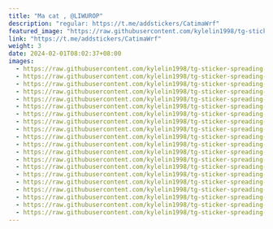 ```yaml
---
title: "Ma cat , @LIWUROP"
description: "regular: https://t.me/addstickers/CatimaWrf"
featured_image: "https://raw.githubusercontent.com/kylelin1998/tg-sticker-spreading-worldwide-images/main/img/a23f46b7-4ac1-4ed2-b4a8-d76116308216.jpg"
link: "https://t.me/addstickers/CatimaWrf"
weight: 3
date: 2024-02-01T08:02:37+08:00
images:
  - https://raw.githubusercontent.com/kylelin1998/tg-sticker-spreading-worldwide-images/main/img/a23f46b7-4ac1-4ed2-b4a8-d76116308216.jpg
  - https://raw.githubusercontent.com/kylelin1998/tg-sticker-spreading-worldwide-images/main/img/8c67ee28-742a-4b27-aad3-de3a52a6184d.jpg
  - https://raw.githubusercontent.com/kylelin1998/tg-sticker-spreading-worldwide-images/main/img/d5b410dc-64a3-407f-aa7b-dbb2de707510.jpg
  - https://raw.githubusercontent.com/kylelin1998/tg-sticker-spreading-worldwide-images/main/img/e4fda26b-47a5-4a50-be9e-e0164ace1b6d.jpg
  - https://raw.githubusercontent.com/kylelin1998/tg-sticker-spreading-worldwide-images/main/img/4b324cf8-86e8-45c1-a485-af03139c876a.jpg
  - https://raw.githubusercontent.com/kylelin1998/tg-sticker-spreading-worldwide-images/main/img/4c74a6f0-2d25-4587-bd49-49e25399f2fd.jpg
  - https://raw.githubusercontent.com/kylelin1998/tg-sticker-spreading-worldwide-images/main/img/5c3363a5-bd12-47bc-830d-15e9fae9eadd.jpg
  - https://raw.githubusercontent.com/kylelin1998/tg-sticker-spreading-worldwide-images/main/img/eecbe6a8-b284-429f-b48b-4e748415e44a.jpg
  - https://raw.githubusercontent.com/kylelin1998/tg-sticker-spreading-worldwide-images/main/img/86c1ffaa-c429-40d5-a501-51cade3911f2.jpg
  - https://raw.githubusercontent.com/kylelin1998/tg-sticker-spreading-worldwide-images/main/img/255843bb-17dc-4c10-abb1-4c9df3376197.jpg
  - https://raw.githubusercontent.com/kylelin1998/tg-sticker-spreading-worldwide-images/main/img/64e75b40-1d75-44b5-af03-3eca10a32ec0.jpg
  - https://raw.githubusercontent.com/kylelin1998/tg-sticker-spreading-worldwide-images/main/img/524c1bd9-f190-4517-979a-aaf433e8f0ec.jpg
  - https://raw.githubusercontent.com/kylelin1998/tg-sticker-spreading-worldwide-images/main/img/aa72b70b-10d0-44bd-be8a-f1e213992354.jpg
  - https://raw.githubusercontent.com/kylelin1998/tg-sticker-spreading-worldwide-images/main/img/e04cb408-2cb6-4604-a2e4-b9a35aab75cd.jpg
  - https://raw.githubusercontent.com/kylelin1998/tg-sticker-spreading-worldwide-images/main/img/577ad3b4-07d9-45db-8dd9-35aa089e1660.jpg
  - https://raw.githubusercontent.com/kylelin1998/tg-sticker-spreading-worldwide-images/main/img/01060bf7-335d-45bc-bd22-16d8a453af83.jpg
  - https://raw.githubusercontent.com/kylelin1998/tg-sticker-spreading-worldwide-images/main/img/bc592066-193c-4fb4-a629-cd108aa439f3.jpg
  - https://raw.githubusercontent.com/kylelin1998/tg-sticker-spreading-worldwide-images/main/img/9c71d234-2b77-4f3c-8153-6df5d3609e5a.jpg
  - https://raw.githubusercontent.com/kylelin1998/tg-sticker-spreading-worldwide-images/main/img/24862bb1-ff6c-454c-90c6-ae7be99a2aac.jpg
  - https://raw.githubusercontent.com/kylelin1998/tg-sticker-spreading-worldwide-images/main/img/4c0517cf-44e9-4239-ba86-cff7eaf97d21.jpg
---
```

